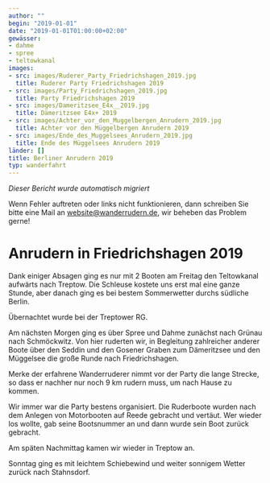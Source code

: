 ```yaml
---
author: ""
begin: "2019-01-01"
date: "2019-01-01T01:00:00+02:00"
gewässer:
- dahme
- spree
- teltowkanal
images:
- src: images/Ruderer_Party_Friedrichshagen_2019.jpg
  title: Ruderer Party Friedrichshagen 2019
- src: images/Party_Friedrichshagen_2019.jpg
  title: Party Friedrichshagen 2019
- src: images/Dameritzsee_E4x__2019.jpg
  title: Dämeritzsee E4x+ 2019
- src: images/Achter_vor_den_Muggelbergen_Anrudern_2019.jpg
  title: Achter vor den Müggelbergen Anrudern 2019
- src: images/Ende_des_Muggelsees_Anrudern_2019.jpg
  title: Ende des Müggelsees Anrudern 2019
länder: []
title: Berliner Anrudern 2019
typ: wanderfahrt
---
```



*Dieser Bericht wurde automatisch migriert*

Wenn Fehler auftreten oder links nicht funktionieren, dann schreiben Sie bitte eine Mail an website@wanderrudern.de, wir beheben das Problem gerne!



# Anrudern in Friedrichshagen 2019


Dank einiger Absagen ging es nur mit 2 Booten am Freitag den Teltowkanal aufwärts nach Treptow. Die Schleuse kostete uns erst mal eine ganze Stunde, aber danach ging es bei bestem Sommerwetter durchs südliche Berlin.

Übernachtet wurde bei der Treptower RG.

Am nächsten Morgen ging es über Spree und Dahme zunächst nach Grünau nach Schmöckwitz. Von hier ruderten wir, in Begleitung zahlreicher anderer Boote über den Seddin und den Gosener Graben zum Dämeritzsee und den Müggelsee die große Runde nach Friedrichshagen.

Merke der erfahrene Wanderruderer nimmt vor der Party die lange Strecke, so dass er nachher nur noch 9 km rudern muss, um nach Hause zu kommen.

Wir immer war die Party bestens organisiert. Die Ruderboote wurden nach dem Anlegen von Motorbooten auf Reede gebracht und vertäut. Wer wieder los wollte, gab seine Bootsnummer an und dann wurde sein Boot zurück gebracht.

Am späten Nachmittag kamen wir wieder in Treptow an.

Sonntag ging es mit leichtem Schiebewind und weiter sonnigem Wetter zurück nach Stahnsdorf.